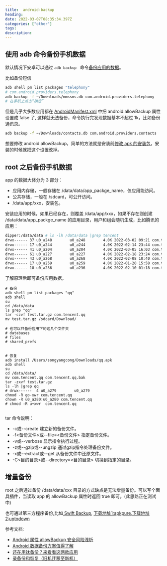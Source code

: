 ```yaml
---
title:  android-backup
heading: 
date: 2022-03-07T08:35:34.397Z
categories: ["other"]
tags: 
description: 
---
```


## 使用 adb 命令备份手机数据

默认情况下安卓可以通过 `adb backup ` 命令[备份应用的数据](https://blog.csdn.net/qq_41730930/article/details/88074992)。

比如备份短信
```bash
adb shell pm list packages "telephony"
# com.android.providers.telephony
adb backup -f ~/Downloads/mmssms.db com.android.providers.telephony
# 在手机上点击“确定”
```


但是几乎大多数应用都在 [AndroidManifest.xml](https://segmentfault.com/a/1190000002590577) 中把 android:allowBackup 属性设置成 false 了, 这样就无法备份，命令执行完发现数据基本不超过 1k，比如备份通讯录。
```bash
adb backup -f ~/Downloads/contacts.db com.android.providers.contacts
```

想要修改 android:allowBackup，简单的方法就是安装前[修改 apk 的安装包](https://forum.xda-developers.com/t/guide-how-to-enable-adb-backup-for-any-app-changing-android-allowbackup.3495117/)，安装的时候就把这个设置改掉。

## root 之后备份手机数据

app 的数据大体分为 3 部分：
- 应用内存储，一般存储在 /data/data/app_packge_name，仅应用能访问。
- 公共存储，一般在 /sdcard，可公开访问。
- /data/app/xxx，安装包。

安装应用的时候，如果已经存在，则覆盖 /data/app/xxx，如果不存在则创建 /data/data/app_packge_name 的应用目录，用户和组会随机生成，比如腾讯的应用：
```bash
dipper:/data/data # ls -lh /data/data |grep tencent                                                                                              
drwx------ 37 u0_a248        u0_a248        4.0K 2022-03-02 09:21 com.tencent.android.qqdownloader
drwx------ 17 u0_a244        u0_a244        4.0K 2022-02-14 23:44 com.tencent.androidqqmail
drwx------ 41 u0_a204        u0_a204        4.0K 2022-03-05 16:03 com.tencent.map
drwx------ 61 u0_a227        u0_a227        4.0K 2022-02-18 23:24 com.tencent.mm
drwx------ 43 u0_a268        u0_a268        4.0K 2022-02-08 10:40 com.tencent.qqmusic
drwx------ 17 u0_a259        u0_a259        4.0K 2022-01-20 15:58 com.tencent.wemeet.app
drwx------ 18 u0_a236        u0_a236        4.0K 2022-02-10 01:18 com.tencent.weread
```


了解原理后即可备份应用数据。
```
# 备份
adb shell pm list packages "qq"
adb shell
su
cd /data/data 
ls grep "qq"
tar -czvf test.tar.gz com.tencent.qq
mv test.tar.gz /sdcard/Download/

# 也可以只备份应用下的这几个文件夹
# databases
# files
# shared_prefs


# 恢复
adb install /Users/songyangcong/Downloads/qq.apk
adb shell
su
cd /data/data/
mv com.tencent.qq com.tencent.qq.bak
tar -zxvf test.tar.gz
ls -lh |grep qq                                         
# drwx------  4 u0_a279        u0_a279   
chmod -R go-xwr com.tencent.qq
chown -R u0_a280:u0_a280 com.tencent.qq
# chmod -R u+xwr  com.tencent.qq


```

tar 命令说明：
 - -c或--create 建立新的备份文件。
 - -f<备份文件>或--file=<备份文件> 指定备份文件。
 - -v或--verbose 显示指令执行过程。
 - -z或--gzip或--ungzip 通过gzip指令处理备份文件。
 - -x或--extract或--get 从备份文件中还原文件。
 - -C<目的目录>或--directory=<目的目录> 切换到指定的目录。

## 增量备份
root 之后通过备份 /data/data/xxx 目录的方式缺点是无法增量备份。可以写个面具插件，当读取 app 的 allowBackup 属性时返回 true 即可。(此思路正在测试中)


也可通过第三方程序备份,比如[ Swift Backup](https://sspai.com/post/55454), 
[下载地址1:apkpure](https://apkpure.com/swift-backup/org.swiftapps.swiftbackup),[下载地址2:uptodown](https://swift-backup.cn.uptodown.com/android)


参考文档:
- [Android 属性 allowBackup 安全风险浅析](https://segmentfault.com/a/1190000002590577)
- [Android 数据备份方案值得了解](https://sspai.com/post/54075)
- [还在用钛备份？来看看这两款应用](https://sspai.com/post/60521)
- [录备份和恢复（旧机迁移至新机）](https://blog.csdn.net/qq_41730930/article/details/99314231)
